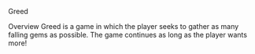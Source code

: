 Greed

Overview
Greed is a game in which the player seeks to gather as many falling gems as possible. The game continues as long as the player wants more!
